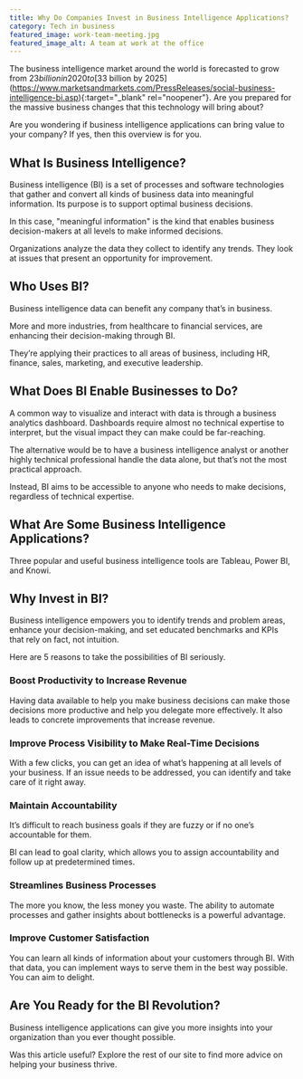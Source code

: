 ```yaml
---
title: Why Do Companies Invest in Business Intelligence Applications?
category: Tech in business
featured_image: work-team-meeting.jpg
featured_image_alt: A team at work at the office
---
```


The business intelligence market around the world is forecasted to grow from $23 billion in 2020 to [$33 billion by 2025](https://www.marketsandmarkets.com/PressReleases/social-business-intelligence-bi.asp){:target="_blank" rel="noopener"}. Are you prepared for the massive business changes that this technology will bring about?

Are you wondering if business intelligence applications can bring value to your company? If yes, then this overview is for you.

## What Is Business Intelligence?

Business intelligence (BI) is a set of processes and software technologies that gather and convert all kinds of business data into meaningful information. Its purpose is to support optimal business decisions.

In this case, "meaningful information" is the kind that enables business decision-makers at all levels to make informed decisions.

Organizations analyze the data they collect to identify any trends. They look at issues that present an opportunity for improvement.

## Who Uses BI?

Business intelligence data can benefit any company that’s in business.

More and more industries, from healthcare to financial services, are enhancing their decision-making through BI.

They’re applying their practices to all areas of business, including HR, finance, sales, marketing, and executive leadership.

## What Does BI Enable Businesses to Do?

A common way to visualize and interact with data is through a business analytics dashboard. Dashboards require almost no technical expertise to interpret, but the visual impact they can make could be far-reaching.

The alternative would be to have a business intelligence analyst or another highly technical professional handle the data alone, but that’s not the most practical approach.

Instead, BI aims to be accessible to anyone who needs to make decisions, regardless of technical expertise.

## What Are Some Business Intelligence Applications?

Three popular and useful business intelligence tools are Tableau, Power BI, and Knowi.

## Why Invest in BI?

Business intelligence empowers you to identify trends and problem areas, enhance your decision-making, and set educated benchmarks and KPIs that rely on fact, not intuition.

Here are 5 reasons to take the possibilities of BI seriously.

### Boost Productivity to Increase Revenue

Having data available to help you make business decisions can make those decisions more productive and help you delegate more effectively. It also leads to concrete improvements that increase revenue.

### Improve Process Visibility to Make Real-Time Decisions

With a few clicks, you can get an idea of what’s happening at all levels of your business. If an issue needs to be addressed, you can identify and take care of it right away.

### Maintain Accountability

It’s difficult to reach business goals if they are fuzzy or if no one’s accountable for them.

BI can lead to goal clarity, which allows you to assign accountability and follow up at predetermined times.

### Streamlines Business Processes

The more you know, the less money you waste. The ability to automate processes and gather insights about bottlenecks is a powerful advantage.

### Improve Customer Satisfaction

You can learn all kinds of information about your customers through BI. With that data, you can implement ways to serve them in the best way possible. You can aim to delight.

## Are You Ready for the BI Revolution?

Business intelligence applications can give you more insights into your organization than you ever thought possible.

Was this article useful? Explore the rest of our site to find more advice on helping your business thrive.
